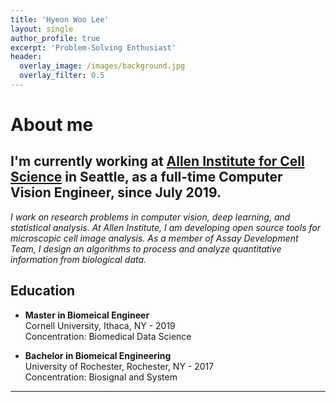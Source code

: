 ```yaml
---
title: 'Hyeon Woo Lee'
layout: single
author_profile: true
excerpt: 'Problem-Solving Enthusiast'
header:
  overlay_image: /images/background.jpg
  overlay_filter: 0.5
---
```


# About me

I'm currently working at [Allen Institute for Cell Science](https://alleninstitute.org/what-we-do/cell-science/) in Seattle, as a full-time **Computer Vision Engineer**, since July 2019.
---

*I work on research problems in computer vision, deep learning, and statistical analysis. At Allen Institute, I am developing open source tools for microscopic cell image analysis. As a member of Assay Development Team, I design an algorithms to process and analyze quantitative information from biological data.*

## Education

- **Master in Biomeical Engineer**<br />
    Cornell University, Ithaca, NY - 2019 <br />
    Concentration: Biomedical Data Science

- **Bachelor in Biomeical Engineering**<br />
    University of Rochester, Rochester, NY - 2017<br />
    Concentration: Biosignal and System
---